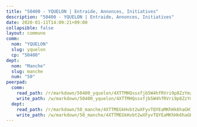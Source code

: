```yaml
---
title: "50400 - YQUELON | Entraide, Annonces, Initiatives"
description: "50400 - YQUELON | Entraide, Annonces, Initiatives"
date: 2020-01-11T14:09:21+09:00
collapsible: false
layout: commune
comm:
  nom: "YQUELON"
  slug: yquelon
  cp: "50400"
dept:
  nom: "Manche"
  slug: manche
  num: "50"
peerpad:
  comm:
    read_path: /r/markdown/50400_yquelon/4XTTMHQssxfjb5W4hfRVri9p8ZzYmzCSdxLRAnnMeos6eJyBt
    write_path: /w/markdown/50400_yquelon/4XTTMHQssxfjb5W4hfRVri9p8ZzYmzCSdxLRAnnMeos6eJyBt-K3TgU9EooiWZNR5y46nSgHvf9CzJWBPpXdafWxrpiLbFYmGRpkY2JUNnpdavxTwHVgBZ2wG37NBHtPrcS73qw6wukzEiLMTWZSACx5faiTn9qHzrTxp4S4Z1oJRk9J24LeSnTph4
  dept:
    read_path: /r/markdown/50_manche/4XTTMEGkHvbt2wXFyvTQYEaMKhHk6haGH1SzsRNevKgBDTuXr
    write_path: /w/markdown/50_manche/4XTTMEGkHvbt2wXFyvTQYEaMKhHk6haGH1SzsRNevKgBDTuXr-K3TgUSx1rwmRRLqHcTLLdo4dVfTRKvf94KKagmUFPevWSp2f9nuc6fJF25TtLArzK8teuQ5TvuAMqW38N2MYgT18hBoXtjmKX9WuSn2vkujmSJPp3gF4gsuMmfEM8Th4Ap94heFE
---
```


